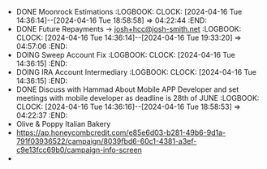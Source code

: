 - DONE Moonrock Estimations
  :LOGBOOK:
  CLOCK: [2024-04-16 Tue 14:36:14]--[2024-04-16 Tue 18:58:58] =>  04:22:44
  :END:
- DONE Future Repayments -> josh+hcc@josh-smith.net
  :LOGBOOK:
  CLOCK: [2024-04-16 Tue 14:36:14]--[2024-04-16 Tue 19:33:20] =>  04:57:06
  :END:
- DOING Sweep Account Fix
  :LOGBOOK:
  CLOCK: [2024-04-16 Tue 14:36:15]
  :END:
- DOING IRA Account Intermediary
  :LOGBOOK:
  CLOCK: [2024-04-16 Tue 14:36:15]
  :END:
- DONE Discuss with Hammad About Mobile APP Developer and set meetings with mobile developer as deadline is 28th of JUNE
  :LOGBOOK:
  CLOCK: [2024-04-16 Tue 14:36:16]--[2024-04-16 Tue 18:58:53] =>  04:22:37
  :END:
- Olive & Poppy Italian Bakery
- https://ap.honeycombcredit.com/e85e6d03-b281-49b6-9d1a-791f03936522/campaign/8039fbd6-60c1-4381-a3ef-c9e13fcc69b0/campaign-info-screen
-